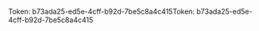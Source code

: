 <span data-ttu-id="13f9d-101">Token: b73ada25-ed5e-4cff-b92d-7be5c8a4c415</span><span class="sxs-lookup"><span data-stu-id="13f9d-101">Token: b73ada25-ed5e-4cff-b92d-7be5c8a4c415</span></span>